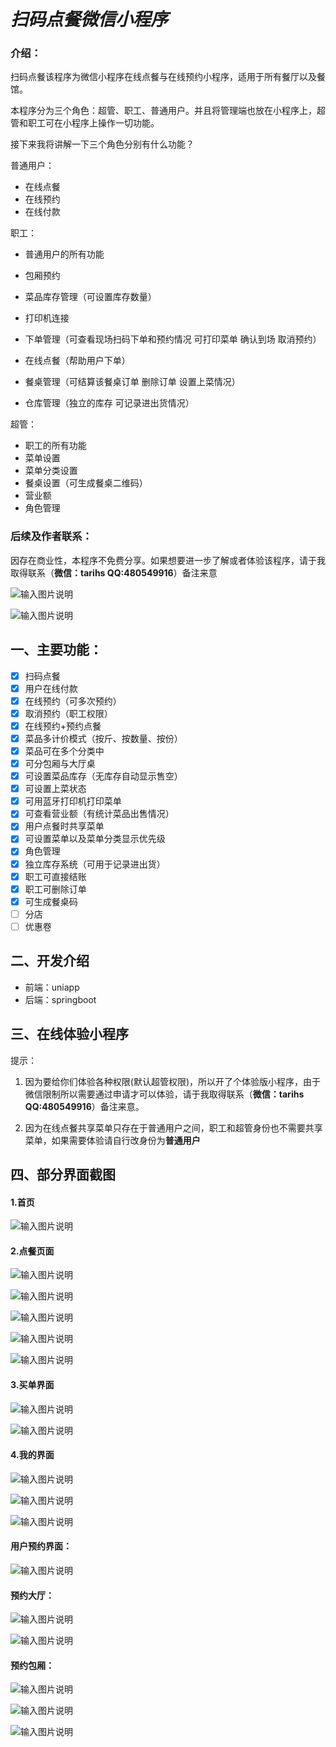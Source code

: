 # *扫码点餐微信小程序*

### 介绍：

扫码点餐该程序为微信小程序在线点餐与在线预约小程序，适用于所有餐厅以及餐馆。

本程序分为三个角色：超管、职工、普通用户。并且将管理端也放在小程序上，超管和职工可在小程序上操作一切功能。

接下来我将讲解一下三个角色分别有什么功能？

普通用户：

- 在线点餐
- 在线预约
- 在线付款

职工：

- 普通用户的所有功能

- 包厢预约
- 菜品库存管理（可设置库存数量）
- 打印机连接
- 下单管理（可查看现场扫码下单和预约情况 可打印菜单 确认到场 取消预约）
- 在线点餐（帮助用户下单）
- 餐桌管理（可结算该餐桌订单 删除订单 设置上菜情况）
- 仓库管理（独立的库存 可记录进出货情况）

超管：

- 职工的所有功能
- 菜单设置
- 菜单分类设置
- 餐桌设置（可生成餐桌二维码）
- 营业额
- 角色管理

### 后续及作者联系：

​	因存在商业性，本程序不免费分享。如果想要进一步了解或者体验该程序，请于我取得联系（**微信：tarihs  QQ:480549916**）备注来意

![输入图片说明](https://gitee.com/lotian999/Scan-QR-code-to-order-food/raw/master/my/wximage.png)

![输入图片说明](https://gitee.com/lotian999/Scan-QR-code-to-order-food/raw/master/my/1717481874006_temp_qrcode_share_9993.png)

## 一、主要功能：

- [x] 扫码点餐
- [x] 用户在线付款
- [x] 在线预约（可多次预约）
- [x] 取消预约（职工权限）
- [x] 在线预约+预约点餐
- [x] 菜品多计价模式（按斤、按数量、按份）
- [x] 菜品可在多个分类中
- [x] 可分包厢与大厅桌
- [x] 可设置菜品库存（无库存自动显示售空）
- [x] 可设置上菜状态
- [x] 可用蓝牙打印机打印菜单
- [x] 可查看营业额（有统计菜品出售情况）
- [x] 用户点餐时共享菜单
- [x] 可设置菜单以及菜单分类显示优先级
- [x] 角色管理
- [x] 独立库存系统（可用于记录进出货）
- [x] 职工可直接结账
- [x] 职工可删除订单
- [x] 可生成餐桌码
- [ ] 分店
- [ ] 优惠卷

## 二、开发介绍

- 前端：uniapp
- 后端：springboot

## 三、在线体验小程序

提示：

1. 因为要给你们体验各种权限(默认超管权限)，所以开了个体验版小程序，由于微信限制所以需要通过申请才可以体验，请于我取得联系（**微信：tarihs  QQ:480549916**）备注来意。

2. 因为在线点餐共享菜单只存在于普通用户之间，职工和超管身份也不需要共享菜单，如果需要体验请自行改身份为**普通用户**


## 四、部分界面截图

#### 1.首页

![输入图片说明](https://gitee.com/lotian999/Scan-QR-code-to-order-food/raw/master/online/images/image-20240603234342438.png)

#### 2.点餐页面

![输入图片说明](https://gitee.com/lotian999/Scan-QR-code-to-order-food/raw/master/online/images/22.png)

![输入图片说明](https://gitee.com/lotian999/Scan-QR-code-to-order-food/raw/master/online/images/23.png)

![输入图片说明](https://gitee.com/lotian999/Scan-QR-code-to-order-food/raw/master/online/images/24.png)

![输入图片说明](https://gitee.com/lotian999/Scan-QR-code-to-order-food/raw/master/online/images/image-20240527013057878.png)

![输入图片说明](https://gitee.com/lotian999/Scan-QR-code-to-order-food/raw/master/online/images/image-20240527013118680.png)

#### 3.买单界面

![输入图片说明](https://gitee.com/lotian999/Scan-QR-code-to-order-food/raw/master/online/images/image-20240527013404283.png)

![输入图片说明](https://gitee.com/lotian999/Scan-QR-code-to-order-food/raw/master/online/images/image-20240527013501780.png)

#### 4.我的界面

![输入图片说明](https://gitee.com/lotian999/Scan-QR-code-to-order-food/raw/master/online/images/image-20240603235519455.png)

![输入图片说明](https://gitee.com/lotian999/Scan-QR-code-to-order-food/raw/master/online/images/image-20240603235444099.png)

![输入图片说明](https://gitee.com/lotian999/Scan-QR-code-to-order-food/raw/master/online/images/image-20240603235402550.png)

#### 用户预约界面：

![输入图片说明](https://gitee.com/lotian999/Scan-QR-code-to-order-food/raw/master/online/images/image-20240527014852040.png)

#### 预约大厅：

![输入图片说明](https://gitee.com/lotian999/Scan-QR-code-to-order-food/raw/master/online/images/image-20240527014916125.png)

![输入图片说明](https://gitee.com/lotian999/Scan-QR-code-to-order-food/raw/master/online/images/image-20240527014924779.png)

#### 预约包厢：

![输入图片说明](https://gitee.com/lotian999/Scan-QR-code-to-order-food/raw/master/online/images/image-20240527015004647.png)

![输入图片说明](https://gitee.com/lotian999/Scan-QR-code-to-order-food/raw/master/online/images/image-20240603234933378.png)

![输入图片说明](https://gitee.com/lotian999/Scan-QR-code-to-order-food/raw/master/online/images/image-20240603235058872.png)

